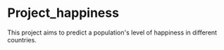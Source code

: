 # Project_happiness
This project aims to predict a population's level of happiness in different countries.
